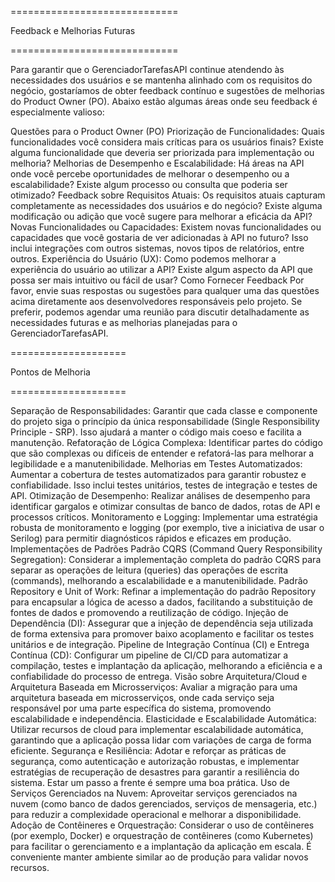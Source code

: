 =============================

Feedback e Melhorias Futuras

=============================

Para garantir que o GerenciadorTarefasAPI continue atendendo às necessidades dos usuários e se mantenha alinhado com os requisitos do negócio, gostaríamos de obter feedback contínuo e sugestões de melhorias do Product Owner (PO). Abaixo estão algumas áreas onde seu feedback é especialmente valioso:

Questões para o Product Owner (PO) Priorização de Funcionalidades:
Quais funcionalidades você considera mais críticas para os usuários finais? Existe alguma funcionalidade que deveria ser priorizada para implementação ou melhoria?
Melhorias de Desempenho e Escalabilidade: Há áreas na API onde você percebe oportunidades de melhorar o desempenho ou a escalabilidade? Existe algum processo ou consulta que poderia ser otimizado?
Feedback sobre Requisitos Atuais:
Os requisitos atuais capturam completamente as necessidades dos usuários e do negócio? Existe alguma modificação ou adição que você sugere para melhorar a eficácia da API?
Novas Funcionalidades ou Capacidades:
Existem novas funcionalidades ou capacidades que você gostaria de ver adicionadas à API no futuro? Isso inclui integrações com outros sistemas, novos tipos de relatórios, entre outros.
Experiência do Usuário (UX): Como podemos melhorar a experiência do usuário ao utilizar a API? Existe algum aspecto da API que possa ser mais intuitivo ou fácil de usar?
Como Fornecer Feedback 
Por favor, envie suas respostas ou sugestões para qualquer uma das questões acima diretamente aos desenvolvedores responsáveis pelo projeto. Se preferir, podemos agendar uma reunião para discutir detalhadamente as necessidades futuras e as melhorias planejadas para o GerenciadorTarefasAPI.

====================

Pontos de Melhoria

====================

Separação de Responsabilidades: Garantir que cada classe e componente do projeto siga o princípio da única responsabilidade (Single Responsibility Principle - SRP). Isso ajudará a manter o código mais coeso e facilita a manutenção. Refatoração de Lógica Complexa: Identificar partes do código que são complexas ou difíceis de entender e refatorá-las para melhorar a legibilidade e a manutenibilidade.
Melhorias em Testes Automatizados: Aumentar a cobertura de testes automatizados para garantir robustez e confiabilidade. Isso inclui testes unitários, testes de integração e testes de API.
Otimização de Desempenho: Realizar análises de desempenho para identificar gargalos e otimizar consultas de banco de dados, rotas de API e processos críticos.
Monitoramento e Logging: Implementar uma estratégia robusta de monitoramento e logging (por exemplo, tive a iniciativa de usar o Serilog) para permitir diagnósticos rápidos e eficazes em produção.
Implementações de Padrões Padrão CQRS (Command Query Responsibility Segregation): Considerar a implementação completa do padrão CQRS para separar as operações de leitura (queries) das operações de escrita (commands), melhorando a escalabilidade e a manutenibilidade.
Padrão Repository e Unit of Work: Refinar a implementação do padrão Repository para encapsular a lógica de acesso a dados, facilitando a substituição de fontes de dados e promovendo a reutilização de código.
Injeção de Dependência (DI): Assegurar que a injeção de dependência seja utilizada de forma extensiva para promover baixo acoplamento e facilitar os testes unitários e de integração.
Pipeline de Integração Contínua (CI) e Entrega Contínua (CD): Configurar um pipeline de CI/CD para automatizar a compilação, testes e implantação da aplicação, melhorando a eficiência e a confiabilidade do processo de entrega. 
Visão sobre Arquitetura/Cloud e Arquitetura Baseada em Microsserviços: Avaliar a migração para uma arquitetura baseada em microsserviços, onde cada serviço seja responsável por uma parte específica do sistema, promovendo escalabilidade e independência. Elasticidade e Escalabilidade Automática: Utilizar recursos de cloud para implementar escalabilidade automática, garantindo que a aplicação possa lidar com variações de carga de forma eficiente.
Segurança e Resiliência: Adotar e reforçar as práticas de segurança, como autenticação e autorização robustas, e implementar estratégias de recuperação de desastres para garantir a resiliência do sistema. Estar um passo a frente é sempre uma boa prática.
Uso de Serviços Gerenciados na Nuvem: Aproveitar serviços gerenciados na nuvem (como banco de dados gerenciados, serviços de mensageria, etc.) para reduzir a complexidade operacional e melhorar a disponibilidade. Adoção de Contêineres e Orquestração:
Considerar o uso de contêineres (por exemplo, Docker) e orquestração de contêineres (como Kubernetes) para facilitar o gerenciamento e a implantação da aplicação em escala. É conveniente manter ambiente similar ao de produção para validar novos recursos.
